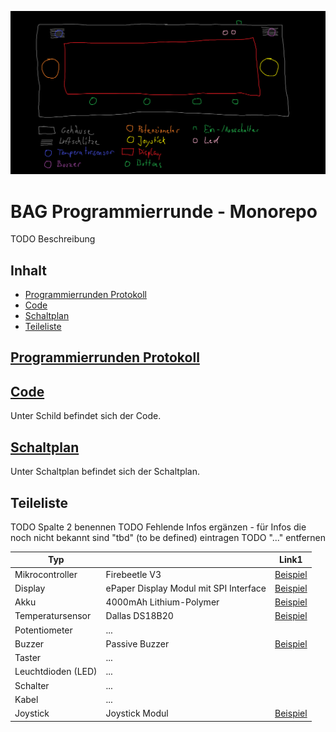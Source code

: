 ![Device Skizze](device_skizze.png)

# BAG Programmierrunde - Monorepo

TODO Beschreibung

## Inhalt
- [Programmierrunden Protokoll](#programmierrunden-protokoll)
- [Code](#code)
- [Schaltplan](#schaltplan)
- [Teileliste](#teileliste)

## [Programmierrunden Protokoll](./protokoll/1%20-%20Protokolle.md)

## [Code](./schild/README.md)

Unter Schild befindet sich der Code.

## [Schaltplan](./schaltplan/README.md)

Unter Schaltplan befindet sich der Schaltplan.

## Teileliste

TODO Spalte 2 benennen
TODO Fehlende Infos ergänzen - für Infos die noch nicht bekannt sind "tbd" (to be defined) eintragen
TODO "..." entfernen

|Typ||Link1|
|---|---|---|
|Mikrocontroller|Firebeetle V3|[Beispiel](https://www.conrad.de/de/p/dfrobot-firebeetle-esp32-iot-microcontroller-supports-wi-fi-bluetooth-904154540.html)|
|Display|ePaper Display Modul mit SPI Interface|[Beispiel](https://www.conrad.de/de/p/2-9-296-128-epaper-display-modul-mit-spi-interface-906038105.html)|
|Akku|4000mAh Lithium-Polymer|[Beispiel](https://www.conrad.de/de/p/vhbw-akku-fuer-diverse-geraete-4000mah-3-7v-li-polymer-1x-zellen-883848869.html)|
|Temperatursensor|Dallas DS18B20|[Beispiel](https://www.amazon.de/AZDelivery-%E2%AD%90%E2%AD%90%E2%AD%90%E2%AD%90%E2%AD%90-DS18B20-digitaler-Temperatursensor/dp/B01LXQF9B5/ref=sr_1_5?dib=eyJ2IjoiMSJ9.LxzcCk8qNDxRTpENiHVx0vcEb46YMz7lcS4m12ODeGgsGO38hr86dbG7tw30_XUoqpBLBDEWpSm6U59VzRuJCPGFkWLMmT_tFqaGMfz2fSNcyp0V0s46Vyt0_Sb7yeje7llsfTkqKbQv64o_GGKSIRK3M4QtbPea2QMCtiBLBdpssYa6tL5BMrcsY3l3jg_2ECJVwQorqOe7mVwOXdKHSTF_konqcAQV6fFenJjT2HX7t1x7nhVZ-Xa9wV87l9UAixbJzmTe5MpUhLaRBaBZSnVPh6YkVU1OO8NalCQQZIM.EMezjXVyVyBySaGN_c4_Hgw62bq29DzgYVE-8AHpBvw&dib_tag=se&keywords=dallas+ds18b20&qid=1728499261&sr=8-5)|
|Potentiometer|...||
|Buzzer|Passive Buzzer|[Beispiel](https://www.amazon.de/gp/product/B0179I6LIK/ref=ppx_yo_dt_b_search_asin_title?ie=UTF8&psc=1)|
|Taster|...||
|Leuchtdioden (LED)|...||
|Schalter|...||
|Kabel|...||
|Joystick|Joystick Modul|[Beispiel](https://www.conrad.de/de/p/joy-it-joystick-modul-881921103.html)|
